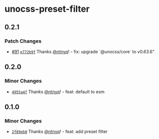 # unocss-preset-filter

## 0.2.1

### Patch Changes

- [#91](https://github.com/ntnyq/unocss-presets/pull/91) [`e772b9f`](https://github.com/ntnyq/unocss-presets/commit/e772b9fe1fab2ffef424db37b51271db96cf1b00) Thanks [@ntnyq](https://github.com/ntnyq)! - fix: upgrade \`@unocss/core\` to v0.63.6"

## 0.2.0

### Minor Changes

- [`4955a4f`](https://github.com/ntnyq/unocss-presets/commit/4955a4f60544feae988d4411e4d9d582fc84954f) Thanks [@ntnyq](https://github.com/ntnyq)! - feat: default to esm

## 0.1.0

### Minor Changes

- [`2f89eb8`](https://github.com/ntnyq/unocss-presets/commit/2f89eb862be91a8b00834be4bcda9043b19c2f22) Thanks [@ntnyq](https://github.com/ntnyq)! - feat: add preset filter
